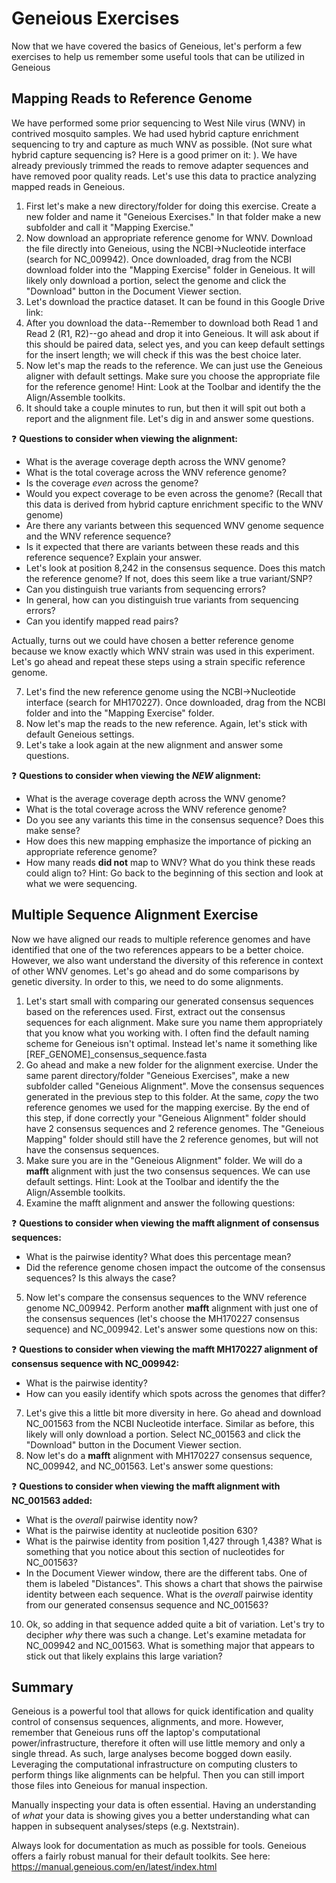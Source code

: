 # Geneious Exercises
Now that we have covered the basics of Geneious, let's perform a few exercises to help us remember some useful tools that can be utilized in Geneious

## Mapping Reads to Reference Genome
We have performed some prior sequencing to West Nile virus (WNV) in contrived mosquito samples. We had used hybrid capture enrichment sequencing to try and capture as much WNV as possible. (Not sure what hybrid capture sequencing is? Here is a good primer on it: ). We have already previously trimmed the reads to remove adapter sequences and have removed poor quality reads. Let's use this data to practice analyzing mapped reads in Geneious.

1. First let's make a new directory/folder for doing this exercise. Create a new folder and name it "Geneious Exercises." In that folder make a new subfolder and call it "Mapping Exercise."
2. Now download an appropriate reference genome for WNV. Download the file directly into Geneious, using the NCBI->Nucleotide interface (search for NC_009942). Once downloaded, drag from the NCBI download folder into the "Mapping Exercise" folder in Geneious. It will likely only download a portion, select the genome and click the "Download" button in the Document Viewer section.
3. Let's download the practice dataset. It can be found in this Google Drive link:
4. After you download the data--Remember to download both Read 1 and Read 2 (R1, R2)--go ahead and drop it into Geneious. It will ask about if this should be paired data, select yes, and you can keep default settings for the insert length; we will check if this was the best choice later.
5. Now let's map the reads to the reference. We can just use the Geneious aligner with default settings. Make sure you choose the appropriate file for the reference genome! Hint: Look at the Toolbar and identify the the Align/Assemble toolkits.
6. It should take a couple minutes to run, but then it will spit out both a report and the alignment file. Let's dig in and answer some questions.


:question: **Questions to consider when viewing the alignment:**
- What is the average coverage depth across the WNV genome?
- What is the total coverage across the WNV reference genome?
- Is the coverage *even* across the genome?
- Would you expect coverage to be even across the genome?  (Recall that this data is derived from hybrid capture enrichment specific to the WNV genome)
- Are there any variants between this sequenced WNV genome sequence and the WNV reference sequence?
- Is it expected that there are variants between these reads and this reference sequence?  Explain your answer.
- Let's look at position 8,242 in the consensus sequence. Does this match the reference genome? If not, does this seem like a true variant/SNP?
- Can you distinguish true variants from sequencing errors?
- In general, how can you distinguish true variants from sequencing errors?
- Can you identify mapped read pairs?

Actually, turns out we could have chosen a better reference genome because we know exactly which WNV strain was used in this experiment. Let's go ahead and repeat these steps using a strain specific reference genome.

7. Let's find the new reference genome using the NCBI->Nucleotide interface (search for MH170227). Once downloaded, drag from the NCBI folder and into the "Mapping Exercise" folder.
8. Now let's map the reads to the new reference. Again, let's stick with default Geneious settings.
9. Let's take a look again at the new alignment and answer some questions.

:question: **Questions to consider when viewing the _NEW_ alignment:**
- What is the average coverage depth across the WNV genome?
- What is the total coverage across the WNV reference genome?
- Do you see any variants this time in the consensus sequence? Does this make sense?
- How does this new mapping emphasize the importance of picking an appropriate reference genome?
- How many reads **did not** map to WNV? What do you think these reads could align to? Hint: Go back to the beginning of this section and look at what we were sequencing.

## Multiple Sequence Alignment Exercise
Now we have aligned our reads to multiple reference genomes and have identified that one of the two references appears to be a better choice. However, we also want understand the diversity of this reference in context of other WNV genomes. Let's go ahead and do some comparisons by genetic diversity. In order to this, we need to do some alignments. 

1. Let's start small with comparing our generated consensus sequences based on the references used. First, extract out the consensus sequences for each alignment. Make sure you name them appropriately that you know what you working with. I often find the default naming scheme for Geneious isn't optimal. Instead let's name it something like [REF_GENOME]_consensus_sequence.fasta
2. Go ahead and make a new folder for the alignment exercise. Under the same parent directory/folder "Geneious Exercises", make a new subfolder called "Geneious Alignment". Move the consensus sequences generated in the previous step to this folder. At the same, _copy_ the two reference genomes we used for the mapping exercise. By the end of this step, if done correctly your "Geneious Alignment" folder should have 2 consensus sequences and 2 reference genomes. The "Geneious Mapping" folder should still have the 2 reference genomes, but will not have the consensus sequences.
3. Make sure you are in the "Geneious Alignment" folder. We will do a **mafft** alignment with just the two consensus sequences. We can use default settings. Hint: Look at the Toolbar and identify the the Align/Assemble toolkits.
4. Examine the mafft alignment and answer the following questions:

:question: **Questions to consider when viewing the mafft alignment of consensus sequences:**

- What is the pairwise identity? What does this percentage mean?
- Did the reference genome chosen impact the outcome of the consensus sequences? Is this always the case? 

5. Now let's compare the consensus sequences to the WNV reference genome NC_009942. Perform another **mafft** alignment with just one of the consensus sequences (let's choose the MH170227 consensus sequence) and NC_009942. Let's answer some questions now on this:

:question: **Questions to consider when viewing the mafft MH170227 alignment of consensus sequence with NC_009942:**

- What is the pairwise identity?
- How can you easily identify which spots across the genomes that differ?

7. Let's give this a little bit more diversity in here. Go ahead and download NC_001563 from the NCBI Nucleotide interface. Similar as before, this likely will only download a portion. Select NC_001563 and click the "Download" button in the Document Viewer section.
8. Now let's do a **mafft** alignment with MH170227 consensus sequence, NC_009942, and NC_001563. Let's answer some questions:

:question: **Questions to consider when viewing the mafft alignment with NC_001563 added:**

- What is the *overall* pairwise identity now?
- What is the pairwise identity at nucleotide position 630?
- What is the pairwise identity from position 1,427 through 1,438? What is something that you notice about this section of nucleotides for NC_001563?
- In the Document Viewer window, there are the different tabs. One of them is labeled "Distances". This shows a chart that shows the pairwise identity between each sequence. What is the *overall* pairwise identity from our generated consensus sequence and NC_001563?

10. Ok, so adding in that sequence added quite a bit of variation. Let's try to decipher *why* there was such a change. Let's examine metadata for NC_009942 and NC_001563. What is something major that appears to stick out that likely explains this large variation?

## Summary
Geneious is a powerful tool that allows for quick identification and quality control of consensus sequences, alignments, and more. However, remember that Geneious runs off the laptop's computational power/infrastructure, therefore it often will use little memory and only a single thread. As such, large analyses become bogged down easily. Leveraging the computational infrastructure on computing clusters to perform things like alignments can be helpful. Then you can still import those files into Geneious for manual inspection. 

Manually inspecting your data is often essential. Having an understanding of *what* your data is showing gives you a better understanding what can happen in subsequent analyses/steps (e.g. Nextstrain). 

Always look for documentation as much as possible for tools. Geneious offers a fairly robust manual for their default toolkits. See here: https://manual.geneious.com/en/latest/index.html 

